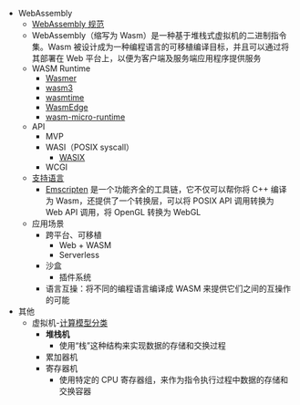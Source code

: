- WebAssembly
  - [WebAssembly 规范](https://webassembly.github.io/spec/core/index.html)
  - WebAssembly（缩写为 Wasm）是一种基于堆栈式虚拟机的二进制指令集。Wasm 被设计成为一种编程语言的可移植编译目标，并且可以通过将其部署在 Web 平台上，以便为客户端及服务端应用程序提供服务
  - WASM Runtime
    - [Wasmer](https://github.com/wasmerio/wasmer)
    - [wasm3](https://github.com/wasm3/wasm3)
    - [wasmtime](https://github.com/bytecodealliance/wasmtime)
    - [WasmEdge](https://github.com/WasmEdge/WasmEdge)
    - [wasm-micro-runtime](https://github.com/bytecodealliance/wasm-micro-runtime)
  - API
    - MVP
    - WASI（POSIX syscall）
      - [WASIX](https://github.com/wasix-org)
    - WCGI
  - [支持语言](https://github.com/appcypher/awesome-wasm-langs)
    - [Emscripten](https://emscripten.org/) 是一个功能齐全的工具链，它不仅可以帮你将 C++ 编译为 Wasm，还提供了一个转换层，可以将 POSIX API 调用转换为 Web API 调用，将 OpenGL 转换为 WebGL
  - 应用场景
    - 跨平台、可移植 
      - Web + WASM
      - Serverless
    - 沙盒
      - 插件系统
    - 语言互操：将不同的编程语言编译成 WASM 来提供它们之间的互操作的可能
- 其他
  - 虚拟机-[计算模型分类](https://time.geekbang.org/column/article/283436)
    - **堆栈机**
      - 使用“栈”这种结构来实现数据的存储和交换过程
    - 累加器机
    - 寄存器机
      - 使用特定的 CPU 寄存器组，来作为指令执行过程中数据的存储和交换容器